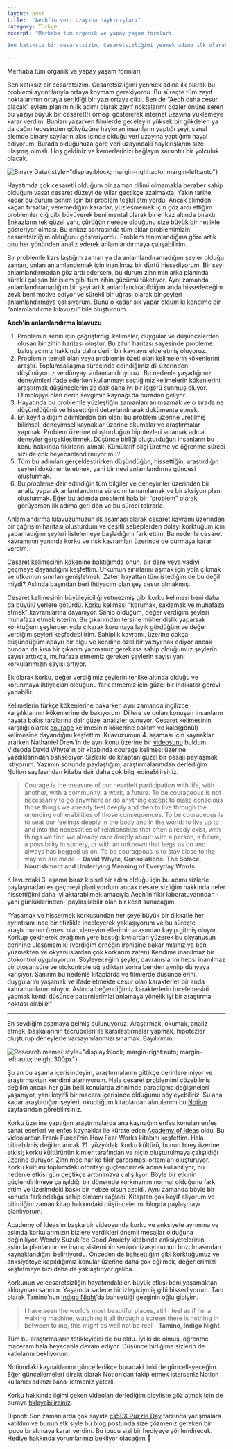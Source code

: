 ```yaml
---
layout: post
title:  "Aech’in veri uzayına haykırışları"
category: Türkçe
excerpt: "Merhaba tüm organik ve yapay yaşam formları,

Ben katıksız bir cesaretsizim. Cesaretsizliğimi yenmek adına ilk olarak bu problemi ayrıntılarıyla ortaya koymam gerekiyordu. Bu süreçte tüm zayıf noktalarımın ortaya serildiği bir yazı ortaya çıktı."

---
```


Merhaba tüm organik ve yapay yaşam formları,

Ben katıksız bir cesaretsizim. Cesaretsizliğimi yenmek adına ilk olarak bu problemi ayrıntılarıyla ortaya koymam gerekiyordu. Bu süreçte tüm zayıf noktalarımın ortaya serildiği bir yazı ortaya çıktı. Ben de “Aech daha cesur olacak” eylem planımın ilk adımı olarak zayıf noktalarımı gözler önüne seren bu yazıyı büyük bir cesaret(!) örneği göstererek internet uzayına yüklemeye karar verdim. Bunları yazarken filmlerde geceleyin yüksek bir gökdelen ya da dağın tepesinden gökyüzüne haykıran insanların yaptığı şeyi, sanal alemde binary sayıların akış içinde olduğu veri uzayına yaptığımı hayal ediyorum. Burada olduğunuza göre veri uzayındaki haykırışlarım size ulaşmış olmalı. Hoş geldiniz ve kemerlerinizi bağlayın sarsıntılı bir yolculuk olacak.

![Binary Data](/aechsparacosm/assets/binary_data.jpg){:style="display:block; margin-right:auto; margin-left:auto"}

Hayatımda çok cesaretli olduğum bir zaman dilimi olmamakla beraber sahip olduğum vasat cesaret düzeyi de yıllar geçtikçe azalmakta. Yakın tarihe kadar bu durum benim için bir problem teşkil etmiyordu. Ancak elimden kaçan fırsatlar, veremediğim kararlar, yüzleşmemek için göz ardı ettiğim problemler çığ gibi büyüyerek beni mental olarak bir enkaz altında bıraktı. Enkazların tek güzel yanı, çürüğün nerede olduğunu size büyük bir netlikle gösteriyor olması. Bu enkaz sonrasında tüm oklar problemimizin cesaretsizliğim olduğunu gösteriyordu. Problem tanımlandığına göre artık onu her yönünden analiz ederek anlamlandırmaya çalışabilirim.

Bir problemle karşılaştığım zaman ya da anlamlandıramadığım şeyler olduğu zaman, onları anlamlandırmak için inanılmaz bir dürtü hissediyorum. Bir şeyi anlamlandırmadan göz ardı edersem, bu durum zihnimin arka planında sürekli çalışan bir işlem gibi tüm zihin gücümü tüketiyor. Aynı zamanda anlamlandıramadığım bir şeyi artık anlamlandırabildiğim anda hissedeceğim zevk beni motive ediyor ve sürekli bir uğraşı olarak bir şeyleri anlamlandırmaya çalışıyorum. Bunu o kadar sık yapar oldum ki kendime bir “anlamlandırma kılavuzu” bile oluşturdum.

**Aech’in anlamlandırma kılavuzu**

1. Problemin senin için çağrıştırdığı kelimeler, duygular ve düşüncelerden oluşan bir zihin haritası oluştur. Bu zihin haritası sayesinde probleme bakış açımız hakkında daha derin bir kavrayış elde etmiş oluyoruz.
2. Problemin temeli olan veya problemin özeti olan kelimelerin kökenlerini araştır. Toplumsallaşma sürecinde edindiğimiz dil üzerinden düşünüyoruz ve dünyayı anlamlandırıyoruz. Bu nedenle yaşadığımız deneyimleri ifade ederken kullanmayı seçtiğimiz kelimelerin kökenlerini araştırmak düşüncelerimize dair daha iyi bir içgörü sunmuş oluyor. Etimolojiye olan derin sevgimin kaynağı da buradan geliyor.
3. Hayatında bu problemle yüzleştiğin zamanları anımsamak ve o sırada ne düşündüğünü ve hissettiğini detaylandırarak dokümente etmek.
4. En keyif aldığım adımlardan biri olan; bu problem üzerine üretilmiş bilimsel, deneyimsel kaynaklar üzerine okumalar ve araştırmalar yapmak. Problem üzerine oluşturduğun hipotezleri sınamak adına deneyler gerçekleştirmek. Düşünce birliği oluşturduğun insanların bu konu hakkında fikirlerini almak. Kümülatif bilgi üretme ve öğrenme süreci sizi de çok heyecanlandırmıyor mu?
5. Tüm bu adımları gerçekleştirirken düşündüğün, hissettiğin, araştırdığın şeyleri dokümente etmek, yani bir nevi anlamlandırma güncesi oluşturmak.
6. Bu probleme dair edindiğin tüm bilgiler ve deneyimler üzerinden bir analiz yaparak anlamlandırma sürecini tamamlamak ve bir aksiyon planı oluşturmak. Eğer bu adımda problemi hala bir “problem” olarak görüyorsan ilk adıma geri dön ve bu süreci tekrarla.

Anlamlandırma kılavuzumuzun ilk aşaması olarak cesaret kavramı üzerinden bir çağrışım haritası oluşturdum ve çeşitli sebeplerden dolayı korktuğum için yapamadığım şeyleri listelemeye başladığımı fark ettim. Bu nedenle cesaret kavramının yanında korku ve risk kavramları üzerinde de durmaya karar verdim.

[Cesaret](https://www.nisanyansozluk.com/kelime/cesaret) kelimesinin kökenine baktığımda onun, bir dere veya vadiyi geçmeye dayandığını keşfettim. Ufkumun sınırlarını aşmak için yola çıkmak ve ufkumun sınırları genişletmek. Zaten hayattan tüm istediğim de bu değil miydi? Aslında başından beri ihtiyacım olan şey cesur olmakmış.

Cesaret kelimesinin büyüleyiciliği yetmezmiş gibi korku kelimesi beni daha da büyülü yerlere götürdü. [Korku](https://www.nisanyansozluk.com/kelime/korku) kelimesi “korumak, saklamak ve muhafaza etmek” kavramlarına dayanıyor. Sahip olduğum, değer verdiğim şeyleri muhafaza etmek isterim. Bu çıkarımdan tersine mühendislik yaparsak korktuğum şeylerden yola çıkarak korumaya layık gördüğüm ve değer verdiğim şeyleri keşfedebilirim. Sahiplik kavramı, üzerine çokça düşündüğüm apayrı bir olgu ve kendine özel bir yazıyı hak ediyor ancak bundan da kısa bir çıkarım yapmamız gerekirse sahip olduğumuz şeylerin sayısı arttıkça, muhafaza etmemiz gereken şeylerin sayısı yani korkularımızın sayısı artıyor.

Ek olarak korku, değer verdiğimiz şeylerin tehlike altında olduğu ve korunmaya ihtiyaçları olduğunu fark etmemiz için güzel bir indikatör görevi yapabilir.

Kelimelerin türkçe kökenlerine bakarken aynı zamanda ingilizce karşılıklarının kökenlerine de bakıyorum. Dillere ve onları konuşan insanların hayata bakış tarzlarına dair güzel analizler sunuyor. Cesaret kelimesinin karşılığı olarak [courage](https://www.etymonline.com/word/courage#etymonline_v_19178) kelimesinin kökenine baktım ve kalp(gönül) kelimesine dayandığını keşfettim. Kılavuzumun 4. aşaması için kaynaklar ararken Nathaniel Drew’in de aynı konu üzerine bir [videosunu](https://youtu.be/HXTJXRo5MTM) buldum. Videoda David Whyte’ın bir kitabında courage kelimesi üzerine yazdıklarından bahsediyor. Sizlerle de kitaptan güzel bir pasajı paylaşmak istiyorum. Yazımın sonunda paylaştığım, araştırmalarımdan derlediğim Notion sayfasından kitaba dair daha çok bilgi edinebilirsiniz.

> Courage is the measure of our heartfelt participation with life, with another, with a community, a work, a future. To be courageous is not necessarily to go anywhere or do anything except to make conscious those things we already feel deeply and then to live through the unending vulnerabilities of those consequences. To be courageous is to seat our feelings deeply in the body and in the world: to live up to and into the necessities of relationships that often already exist, with things we find we already care deeply about: with a person, a future, a possibility in society, or with an unknown that begs us on and always has begged us on. To be courageous is to stay close to the way we are made. - **David Whyte, Consolations: The Solace, Nourishment and Underlying Meaning of Everyday Words**

Kılavuzdaki 3. aşama biraz kişisel bir adım olduğu için bu adımı sizlerle paylaşmadan es geçmeyi planlıyordum ancak cesaretsizliğim hakkında neler hissettiğimi daha iyi aktarabilmek amacıyla Aech’in fikir laboratuvarından -yani günlüklerinden- paylaşılabilir olan bir kesit sunacağım.

“Yaşamak ve hissetmek korkusundan her şeye büyük bir dikkatle her ayrıntısını ince bir titizlikle inceleyerek yaklaşıyorum ve bu süreçte araştırmamın öznesi olan deneyim ellerimin arasından kayıp gitmiş oluyor. Korkup çekinerek ayağımın yere bastığı kıyılardan yüzerek bu okyanusun derinine ulaşamam ki (verdiğim örneğin ironisine bakar mısınız ya ben yüzmekten ve okyanuslardan çok korkarım zaten) Kendime inanılmaz bir otokontrol uyguluyorum. Söyleyeceğim şeyler, davranışlarım hepsi inanılmaz bir otosansüre ve otokontrole uğradıktan sonra benden ayrılıp dünyaya karışıyor. Sanırım bu nedenle kitaplarda ve filmlerde düşüncelerini, duygularını yaşamak ve ifade etmekte cesur olan karakterler bir anda kahramanlarım oluyor. Aslında beğendiğimiz karakterlerin incelemesini yapmak kendi düşünce paternlerimizi anlamaya yönelik iyi bir araştırma noktası olabilir.”

-----

En sevdiğim aşamaya gelmiş bulunuyoruz. Araştırmak, okumak, analiz etmek, başkalarının tecrübeleri ile karşılaştırmalar yapmak, hipotezler oluşturup deneylerle varsayımlarımızı sınamak. Bayılırımm.

![Research meme](/aechsparacosm/assets/research_meme.jpg){:style="display:block; margin-right:auto; margin-left:auto; height:300px"}

Şu an bu aşama içerisindeyim, araştırmalarım gittikçe derinlere iniyor ve araştırmaktan kendimi alamıyorum. Hala cesaret problemimi çözebilmiş değilim ancak her gün belli konularda zihnimde paradigma değişmeleri yaşanıyor, yani keyifli bir macera içerisinde olduğumu söyleyebiliriz. Şu ana kadar araştırdığım şeyleri, okuduğum kitaplardan alıntılarımı bu [Notion](https://aechpz.notion.site/korku-ve-cesaret-zerine-5c6bbdd666694300963bf3a8d2300ba8) sayfasından görebilirsiniz.

Korku üzerine yaptığım araştırmalarda ana kaynağım enfes konuları enfes sanat eserleri ve enfes kaynaklar ile kürate eden [Academy of Ideas](https://www.youtube.com/c/academyofideas) oldu. Bu videolardan Frank Furedi’nin How Fear Works kitabını keşfettim. Hala bitirebilmiş değilim ancak 21. yüzyıldaki korku kültürü, bunun birey üzerine etkisi; korku kültürünün kimler tarafından ve niçin oluşturulmaya çalışıldığı üzerine duruyor. Zihnimde harika fikir çarpışması ortamları oluşturuyor. Korku kültürü toplumdaki otoriteyi güçlendirmek adına kullanılıyor, bu nedenle etkisi gün geçtikçe arttırılmaya çalışılıyor. Böyle bir etkinin güçlendirilmeye çalışıldığı bir dönemde korkmamın normal olduğunu fark ettim ve üzerimdeki baskı bir nebze olsun azaldı. Aynı zamanda böyle bir konuda farkındalığa sahip olmamı sağladı. Kitaptan çok keyif alıyorum ve bitirdiğim zaman kitap hakkındaki düşüncelerimi blogda paylaşmayı planlıyorum.

Academy of Ideas’ın başka bir videosunda korku ve anksiyete ayrımına ve aslında korkularımızın bizlere verdikleri önemli mesajlar olduğuna değiniliyor. Wendy Suzuki’de Good Anxiety kitabında anksiyetelerinin aslında planlarının ve inanç sisteminin senkronizasyonunun bozulmasından kaynaklandığını belirtiyordu. Önceden de bahsettiğim gibi korktuğumuz ve anksiyeteye kapıldığımız konular üzerine daha çok eğilmek, değerlerimizi keşfetmeye bizi daha da yaklaştırıyor galiba.

Korkunun ve cesaretsizliğin hayatımdaki en büyük etkisi beni yaşamaktan alıkoyması sanırım. Yaşamda sadece bir izleyiciymiş gibi hissediyorum. Tam olarak Tamino’nun [Indigo Night](https://youtu.be/3wVTmlD86a8)’da bahsettiği gezginin oğlu gibiyim.

> I have seen the world’s most beautiful places,
still I feel
as if I’m a walking machine,
watching it all through a screen
there is nothing in between to me, this might as well not be real - **Tamino, Indigo Night**

Tüm bu araştırmaların tetikleyicisi de bu oldu. İyi ki de olmuş, öğrenme maceram hala heyecanla devam ediyor. Düşünce birliğime sizlerin de katkılarını bekliyorum.

Notiondaki kaynaklarımı güncelledikçe buradaki linki de güncelleyeceğim. Eğer güncellemeleri direkt olarak Notion’dan takip etmek isterseniz Notion kullanıcı adınızı bana iletmeniz yeterli.

Korku hakkında ilgimi çeken videoları derlediğim playliste göz atmak için de buraya [tıklayabilirsiniz](https://youtube.com/playlist?list=PLKXwmNAGvrirAeqVEFsdOAjKmWDCAq7iI).

Dipnot: Son zamanlarda çok sayıda [cs50X Puzzle Day](https://cs50.harvard.edu/x/2022/puzzles/) tarzında yarışmalara katıldım ve bunun etkisiyle bu blog postunda size çözmeniz gereken bir ipucu bırakmaya karar verdim. Bu ipucu sizi bir hediyeye yönlendirecek. Hediye hakkında yorumlarınızı bekliyor olacağım 🖖